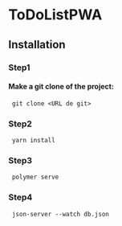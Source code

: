 # ToDoListPWA 
## Installation


### Step1

#### Make a git clone of the project:
`` 
    git clone <URL de git> 
``     
### Step2

`` 
    yarn install
`` 
### Step3
`` 
    polymer serve
``  

### Step4

`` 
    json-server --watch db.json
`` 

